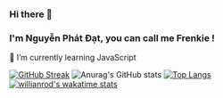 ### Hi there 👋
### I'm Nguyễn Phát Đạt, you can call me Frenkie !

🌱 I’m currently learning JavaScript

<!--
**fdat3/fdat3** is a ✨ _special_ ✨ repository because its `README.md` (this file) appears on your GitHub profile.

-->
[![GitHub Streak](https://streak-stats.demolab.com/?user=DenverCoder1&theme=dracula)](https://git.io/streak-stats)
![Anurag's GitHub stats](https://github-readme-stats.vercel.app/api?username=fdat3&count_private=true&theme=dracula)
[![Top Langs](https://github-readme-stats.vercel.app/api/top-langs/?username=fdat3&hide_progress=true&theme=dracula)](https://github.com/anuraghazra/github-readme-stats)
[![willianrod's wakatime stats](https://github-readme-stats.vercel.app/api/wakatime?username=@fdat3?theme=dracula)](https://github.com/anuraghazra/github-readme-stats)
